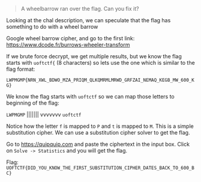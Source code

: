 > A wheelbarrow ran over the flag. Can you fix it?

Looking at the chal description, we can speculate that the flag has something to do with a wheel barrow

Google wheel barrow cipher, and go to the first link: https://www.dcode.fr/burrows-wheeler-transform

If we brute force decrypt, we get multiple results, but we know the flag starts with `uoftctf{` (8 characters) so lets use the one which is similar to the flag format:

`LWPMGMP{NRN_XWL_BDWO_MZA_PRIQM_QLKQMRMLMRWD_GRFZAI_NEMAQ_KEGB_MW_600_KG}`

We know the flag starts with `uoftctf` so we can map those letters to beginning of the flag:

`LWPMGMP`
 |||||||
 vvvvvvv
`uoftctf`

Notice how the letter `f` is mapped to `P` and `t` is mapped to `M`. This is a simple substitution cipher. We can use a substitution cipher solver to get the flag.

Go to https://quipquip.com and paste the ciphertext in the input box. Click on `Solve -> Statistics` and you will get the flag.

Flag: `UOFTCTF{DID_YOU_KNOW_THE_FIRST_SUBSTITUTION_CIPHER_DATES_BACK_TO_600_BC}`